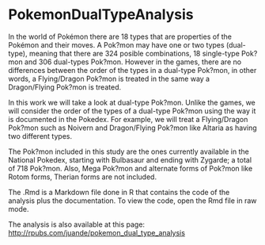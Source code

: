 # PokemonDualTypeAnalysis
In the world of Pokémon there are 18 types that are properties of the Pokémon and their moves. A Pok?mon may have one or two types (dual-type), meaning that there are 324 posible combinations, 18 single-type Pok?mon and 306 dual-types Pok?mon. However in the games, there are no differences between the order of the types in a dual-type Pok?mon, in other words, a Flying/Dragon Pok?mon is treated in the same way a Dragon/Flying Pok?mon is treated.

In this work we will take a look at dual-type Pok?mon. Unlike the games, we will consider the order of the types of a dual-type Pok?mon using the way it is documented in the Pokedex. For example, we will treat a Flying/Dragon Pok?mon such as Noivern and Dragon/Flying Pok?mon like Altaria as having two different types. 

The Pok?mon included in this study are the ones currently available in the National Pokedex, starting with Bulbasaur and ending with Zygarde; a total of 718 Pok?mon. Also, Mega Pok?mon and alternate forms of Pok?mon like Rotom forms, Therian forms are not included.

The .Rmd is a Markdown file done in R that contains the code of the analysis plus the documentation. To view the code, open the Rmd file in raw mode.

The analysis is also available at this page: http://rpubs.com/juande/pokemon_dual_type_analysis
